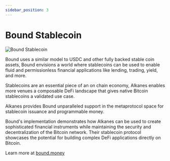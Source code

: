 ```yaml
---
sidebar_position: 3
---
```


# Bound Stablecoin

<div style={{ marginTop: '40px', marginBottom: '2rem' }}>
  <img 
    src="/img/bound.png"
    alt="Bound Stablecoin"
    style={{
      width: '100%',
      height: '300px',
      objectFit: 'cover',
      borderRadius: '8px'
    }}
  />
</div>

Bound uses a similar model to USDC and other fully backed stable coin assets, Bound envisions a world where stablecoins can be used to enable fluid and permissionless financial applications like lending, trading, yield, and more.

Stablecoins are an essential piece of an on chain economy, Alkanes enables more venues a composable DeFi landscape that gives native Bitcoin stablecoins a validated use case.

Alkanes provides Bound unparalleled support in the metaprotocol space for stablecoin issuance and programmable money.

Bound's implementation demonstrates how Alkanes can be used to create sophisticated financial instruments while maintaining the security and decentralization of the Bitcoin network. Their stablecoin protocol showcases the potential for building complex DeFi applications directly on Bitcoin.

Learn more at [bound.money](https://bound.money/)

